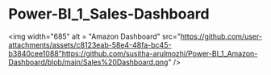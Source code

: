 # Power-BI_1_Sales-Dashboard

<img width="685" alt = "Amazon Dashboard" src="https://github.com/user-attachments/assets/c8123eab-58e4-48fa-bc45-b3840cee1088"https://github.com/susitha-arulmozhi/Power-BI_1_Amazon-Dashboard/blob/main/Sales%20Dashboard.png" />

